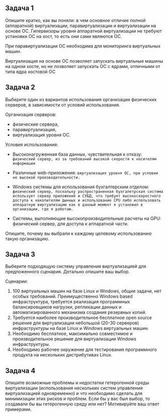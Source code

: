 ## Задача 1

Опишите кратко, как вы поняли: в чем основное отличие полной (аппаратной) виртуализации, паравиртуализации и виртуализации на основе ОС.
Гипервизоры уровня аппаратной виртуализации не требуют установки ОС на хост, то есть они сами являются ОС.

При паравиртуализации ОС необходима для мониторинга виртуальных машин.

Виртуализация на основе ОС позволяет запускать виртуальные машины на одном хосте, но не позволяет запускать ОС с ядрами, отличными от типа ядра хостовой ОС

## Задача 2

Выберите один из вариантов использования организации физических серверов, в зависимости от условий использования.

Организация серверов:
- физические сервера,
- паравиртуализация,
- виртуализация уровня ОС.

Условия использования:
- Высоконагруженная база данных, чувствительная к отказу: 
```физический сервер, из за требований высокой скорости к носителям информации```
- Различные web-приложения: 
```виртуализация уровня ОС, при условии не высокой производительности.```
- Windows системы для использования бухгалтерским отделом: 
```физический сервер, поскольку распространенная бухгалетрская система использует сервер приложений и СУБД, что требует высокоскоростного доступа к накопителям дынных и использование CPU либо использовать аппаратную виртуализацию как в данный момент я установил в организации, где я работаю.```

- Системы, выполняющие высокопроизводительные расчеты на GPU: физический сервер, для доступа к аппаратной части.

Опишите, почему вы выбрали к каждому целевому использованию такую организацию.

## Задача 3

Выберите подходящую систему управления виртуализацией для предложенного сценария. Детально опишите ваш выбор.

Сценарии:

1. 100 виртуальных машин на базе Linux и Windows, общие задачи, нет особых требований. Преимущественно Windows based инфраструктура, требуется реализация программных балансировщиков нагрузки, репликации данных и автоматизированного механизма создания резервных копий.
2. Требуется наиболее производительное бесплатное open source решение для виртуализации небольшой (20-30 серверов) инфраструктуры на базе Linux и Windows виртуальных машин.
3. Необходимо бесплатное, максимально совместимое и производительное решение для виртуализации Windows инфраструктуры.
4. Необходимо рабочее окружение для тестирования программного продукта на нескольких дистрибутивах Linux.

## Задача 4

Опишите возможные проблемы и недостатки гетерогенной среды виртуализации (использования нескольких систем управления виртуализацией одновременно) и что необходимо сделать для минимизации этих рисков и проблем. Если бы у вас был выбор, то создавали бы вы гетерогенную среду или нет? Мотивируйте ваш ответ примерами.
